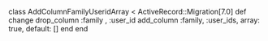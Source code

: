 class AddColumnFamilyUseridArray < ActiveRecord::Migration[7.0]
  def change
    drop_column :family , :user_id
    add_column :family, :user_ids, array: true, default: []
  end
end
